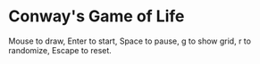 
# Conway's Game of Life

Mouse to draw, Enter to start, Space to pause, g to show grid, r to randomize, Escape to reset.
